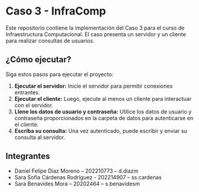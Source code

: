 # Caso 3 - InfraComp

Este repositorio contiene la implementación del Caso 3 para el curso de Infraestructura Computacional. El caso presenta un servidor y un cliente para realizar consultas de usuarios.

## ¿Cómo ejecutar?

Siga estos pasos para ejecutar el proyecto:

1. **Ejecutar el servidor:** Inicie el servidor para permitir conexiones entrantes.
2. **Ejecutar el cliente:** Luego, ejecute al menos un cliente para interactuar con el servidor.
3. **Llene los datos de usuario y contraseña:** Utilice los datos de usuario y contraseña proporcionados en la carpeta de datos para autenticarse en el cliente.
4. **Escriba su consulta:** Una vez autenticado, puede escribir y enviar su consulta al servidor.

## Integrantes

- Daniel Felipe Diaz Moreno – 202210773 – d.diazm
- Sara Sofía Cárdenas Rodríguez - 202214907 – ss.cardenas
- Sara Benavides Mora – 20202464 – s.benavidesm
